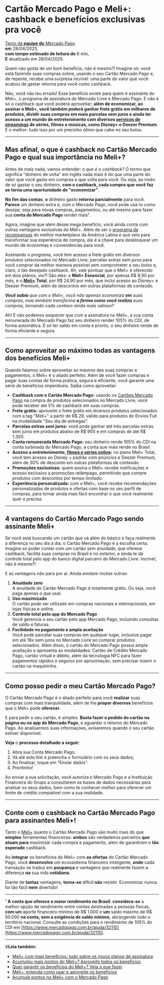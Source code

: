 # **Cartão Mercado Pago e Meli+: cashback e benefícios exclusivas pra você**

[Texto da **equipe do** Mercado Pago](https://meubolso.mercadopago.com.br/author/equipe-mercado-pago)  
**em** 28/04/2025,  
**com tempo estimado de leitura de** 6 min,  
**E** atualizado em 28/04/2025.

Quem não gosta de um bom benefício, não é mesmo?! Imagine só: você está fazendo suas compras online, usando o seu Cartão Mercado Pago e, de repente, recebe uma surpresa incrível: uma parte do valor que você acabou de gastar retorna para você como cashback.

Não, você não leu errado! Esse benefício existe para quem é assinante do Meli+, o programa de assinatura do Mercado Livre e Mercado Pago. E não é só o cashback que você poderá aproveitar; **além de economizar, ao assinar o Meli+, você também poderá ganhar frete grátis em milhares de produtos, dividir suas compras em mais parcelas sem juros e ainda ter acesso a um mundo de entretenimento com diversos [serviços de streamings](https://meubolso.mercadopago.com.br/servicos-de-streaming-mercado-pontos) de séries, filmes e músicas, como Disney+ e Deezer Premium**. E o melhor: tudo isso por um precinho ótimo que cabe no seu bolso.

---

## **Mas afinal, o que é cashback no Cartão Mercado Pago e qual sua importância no Meli+?**

Antes de mais nada, vamos entender: _o que é o cashback?_ O termo que significa "dinheiro de volta" em inglês nada mais é do que uma parte do valor que você gasta em compras e que volta para você. Ou seja, ao invés de só gastar o seu dinheiro, **com o cashback, cada compra que você faz se torna uma oportunidade de "economizar"**.

**No fim das contas**, **o** dinheiro gasto **retorna parcialmente** para você. **Parece** um dinheiro extra e, com o Mercado Pago, você pode usá-lo como desejar, seja para novas compras, pagamentos, ou até mesmo para fazer sua **conta do Mercado Pago** render mais¹.

Agora, imagine que além desse mega benefício, você ainda conta com outras vantagens exclusivas do Meli+. Além de ser o [programa de recompensas](https://meubolso.mercadopago.com.br/meli-o-que-mudou-no-programa-de-recompensas-do-mercado-pago) do melhor marketplace da América Latina e que veio para transformar sua experiência de compra, ele é a chave para desbloquear um mundo de economias e conveniências para você.

Assinando o programa, você tem acesso a frete grátis em diversos produtos selecionados no Mercado Livre, parcelas extras sem juros para você comprar da melhor maneira possível sem comprometer o seu bolso e, claro, o tão desejado cashback. Ah, vale pontuar que o Meli+ é oferecido em dois planos, viu?! São eles: o **Meli+ Essencial**, por apenas R$ 9,90 por mês, e o **[Meli+](https://meubolso.mercadopago.com.br/conheca-o-novo-meli-mais-mercado-pago-mercado-livre) Total**, por R$ 24,90 por mês, que inclui acesso ao Disney+ e Deezer Premium, além de descontos em outras plataformas de conteúdo.

_**Você sabia** que com o Meli+, você não apenas economiza **em** suas compras, mas também transforma **a forma como você realiza** suas compras, tornando cada centavo ainda mais valioso?_

Ah! E não podemos esquecer que com a assinatura no Meli+, a sua conta remunerada do Mercado Pago faz seu dinheiro render 105% do CDI, de forma automática. É só ter saldo em conta e pronto, o seu dinheiro rende de forma eficiente e segura.

---

## **Como aproveitar ao máximo todas as vantagens dos benefícios Meli+**

Quando falamos sobre aproveitar ao máximo das suas compras e pagamentos, o Meli+ é o aliado perfeito. Além de você fazer compras e pagar suas contas de forma prática, segura e eficiente, você garante uma série de benefícios imperdíveis. Saiba como aproveitar:

- **Cashback com o Cartão Mercado Pago:** usando os [Cartões Mercado Pago](https://meubolso.mercadopago.com.br/cartoes-mercado-pago-pague-no-debito-credito-ou-no-cartao-virtual) na compra de produtos selecionados no Mercado Livre, você pode receber até 5% de cashback em suas compras.
- **Frete grátis:** aproveite o frete grátis em diversos produtos selecionados com a tag "Meli+" a partir de R$ 29, válido para produtos do Envios Full na modalidade "Seu dia de entregas".
- **Parcelas extras sem juros:** você pode ganhar até três parcelas extras sem juros em produtos abaixo de R$ 900 e em compras de até R$ 1.300.
- **Conta remunerada Mercado Pago:** seu dinheiro rende 105% do CDI na conta turbinada do Mercado Pago, a conta que mais rende no Brasil.
- **Acesso a entretenimento, [filmes e séries online](https://meubolso.mercadopago.com.br/filmes-e-series-online-em-servicos-de-streaming):** no plano Meli+ Total, você tem acesso ao Disney + padrão com anúncios e Deezer Premium, além de 30% de desconto em outras plataformas de conteúdo.
- **Promoções exclusivas:** quem assina o Meli+ recebe notificações e acesso exclusivo a promoções relâmpago, permitindo que compre produtos com descontos por tempo limitado.
- **Experiência personalizada:** com o Meli+, você recebe recomendações personalizadas de produtos e ofertas com base no seu perfil de compras, para tornar ainda mais fácil encontrar o que você realmente quer e precisa.

---

## **4 vantagens do Cartão Mercado Pago sendo assinante Meli+**

Se você está buscando um cartão que vá além do básico e faça realmente a diferença no seu dia a dia, o Cartão Mercado Pago é a escolha certa. Imagine só poder contar com um cartão sem anuidade, que oferece cashback, facilita suas compras no Brasil e no exterior, e ainda te dá controle total pelo app do banco digital parceiro do Mercado Livre. Incrível, não é mesmo?!

E as vantagens não para por aí. Ainda existem muitas outras:

1. **Anuidade zero**  
   A anuidade do Cartão Mercado Pago é totalmente grátis. Ou seja, você paga apenas o que usar.
2. **Uso maximizado**  
   O cartão pode ser utilizado em compras nacionais e internacionais, em lojas físicas e online.
3. **Controle total pelo app do Mercado Pago**  
   Você gerencia o seu cartão pelo app Mercado Pago, incluindo consultas de saldo e faturas.
4. **Facilidade no pagamento e ampla aceitação**  
   Você pode parcelar suas compras em qualquer lugar, inclusive pagar em até 18x sem juros no Mercado Livre ao comprar produtos selecionados. Além disso, o cartão do Mercado Pago possui ampla aceitação e apresenta as modalidades: Cartão de Crédito Mercado Pago, cartão virtual e débito, além da tecnologia NFC para fazer pagamentos rápidos e seguros por aproximação, sem precisar inserir o cartão na maquininha.

---

## **Como posso pedir o meu Cartão Mercado Pago?**

O Cartão Mercado Pago é o aliado perfeito para você **realizar** suas compras com mais tranquilidade, além de lhe **propor diversos** benefícios que o Meli+ pode **oferecer**.

E para pedir o seu cartão, é simples. **Basta fazer o pedido do cartão na página ou no app do Mercado Pago**, e aguardar o retorno do Mercado Pago. Ao analisarmos suas informações, avisaremos quando o seu cartão estiver disponível.

**Veja** o **processo detalhado** **a seguir**:

1. Abra sua Conta Mercado Pago;
2. Vá até este link e preencha o formulário com os seus dados;
3. Ao finalizar, toque em "Enviar dados".
4. Prontinho!

Ao enviar a sua solicitação, você autoriza o Mercado Pago e a Instituição Financeira do Grupo a consultarem as bases de dados necessárias para analisar os seus dados, bem como te conhecer melhor para oferecer um limite de crédito compatível com a sua realidade.

---

## **Conte com o cashback no Cartão Mercado Pago para assinantes Meli+!**

Tanto o [Meli+](https://meubolso.mercadopago.com.br/beneficios-e-vantagens-meli) quanto o Cartão Mercado Pago são muito mais do que **simples** ferramentas financeiras: **ambos** são verdadeiros parceiros **que atuam para** maximizar cada compra e pagamento, além de garantirem o **tão esperado** cashback.

Ao **integrar** os benefícios do Meli+ com **as ofertas** do Cartão Mercado Pago, você **desenvolve** um ecossistema financeiro inteligente, **onde** cada transação se traduz em **poupança** e vantagens que realmente fazem a diferença **na** sua vida **cotidiana**.

Diante de **tantas** vantagens, **torna-se** difícil **não** resistir. Economizar nunca foi tão fácil **nem** divertido!

---

¹ **A conta que oferece o maior rendimento no Brasil**: **considera-se** a melhor opção de rendimento entre contas destinadas a pessoas físicas, **com um** aporte financeiro mínimo de R$ 1.000 e **um** saldo máximo de R$ 50.000 **na conta, sem a exigência de saldo mínimo**, abrangendo todo o território nacional. Consulte as condições para o rendimento de 105% do CDI em [https://www.mercadopago.com.br/ajuda/32110](https://www.mercadopago.com.br/ajuda/32110).

---

**💡Leia também:**

- [Meli+ com mais benefícios: tudo sobre os novos planos de assinatura](https://meubolso.mercadopago.com.br/novos-planos-de-assinatura-meli-mais)
- [Acumulou mais pontos do Meli+? Aproveite todos os benefícios](https://meubolso.mercadopago.com.br/meli-mais-como-aproveitar-beneficios)
- [Quer garantir os benefícios do Meli+? Veja o que fazer](https://meubolso.mercadopago.com.br/beneficios-meli)
- [Meli+: entenda como usar e aproveite os benefícios](https://meubolso.mercadopago.com.br/meli-mais-entenda-como-usar-e-aproveite-os-beneficios)
- [Acumule pontos no Meli+ com o Mercado Pago](https://meubolso.mercadopago.com.br/acumule-pontos-no-meli-com-mercado-pago) 
